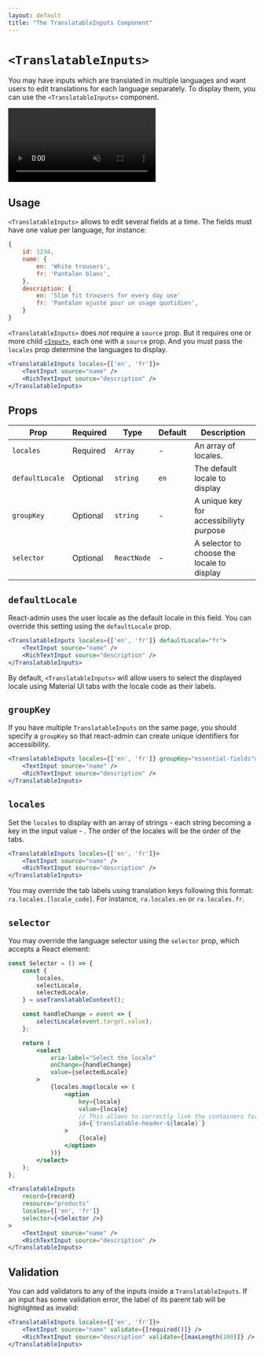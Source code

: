 ```yaml
---
layout: default
title: "The TranslatableInputs Component"
---
```


# `<TranslatableInputs>`

You may have inputs which are translated in multiple languages and want users to edit translations for each language separately. To display them, you can use the `<TranslatableInputs>` component.

<video controls autoplay muted loop>
  <source src="./img/translatable-input.webm" type="video/webm"/>
  <source src="./img/translatable-input.mp4" type="video/mp4"/>
  Your browser does not support the video tag.
</video>


## Usage

`<TranslatableInputs>` allows to edit several fields at a time. The fields must have one value per language, for instance:

```js
{
    id: 1234,
    name: {
        en: 'White trousers',
        fr: 'Pantalon blanc',
    },
    description: {
        en: 'Slim fit trousers for every day use'
        fr: 'Pantalon ajusté pour un usage quotidien',
    }
}
```

`<TranslatableInputs>` does *not* require a `source` prop. But it requires one or more child [`<Input>`](./Inputs.md), each one with a `source` prop. And you must pass the `locales` prop determine the languages to display.

```jsx
<TranslatableInputs locales={['en', 'fr']}>
    <TextInput source="name" />
    <RichTextInput source="description" />
</TranslatableInputs>
```

## Props

| Prop   | Required | Type     | Default | Description   |
| ------ | -------- | -------- | ------- | ------------- |
| `locales` | Required | `Array` | - | An array of locales. |
| `defaultLocale` | Optional | `string` | `en` | The default locale to display |
| `groupKey` | Optional | `string` | - | A unique key for accessibiliyty purpose |
| `selector`| Optional | `ReactNode` | - | A selector to choose the locale to display |

## `defaultLocale`

React-admin uses the user locale as the default locale in this field. You can override this setting using the `defaultLocale` prop.

```jsx
<TranslatableInputs locales={['en', 'fr']} defaultLocale="fr">
    <TextInput source="name" />
    <RichTextInput source="description" />
</TranslatableInputs>
```

By default, `<TranslatableInputs>` will allow users to select the displayed locale using Material UI tabs with the locale code as their labels.

## `groupKey`

If you have multiple `TranslatableInputs` on the same page, you should specify a `groupKey` so that react-admin can create unique identifiers for accessibility.

```jsx
<TranslatableInputs locales={['en', 'fr']} groupKey="essential-fields">
    <TextInput source="name" />
    <RichTextInput source="description" />
</TranslatableInputs>
```

## `locales`

Set the `locales` to display with an array of strings - each string becoming a key in the input value - . The order of the locales will be the order of the tabs.

```jsx
<TranslatableInputs locales={['en', 'fr']}>
    <TextInput source="name" />
    <RichTextInput source="description" />
</TranslatableInputs>
```

You may override the tab labels using translation keys following this format: `ra.locales.[locale_code]`. For instance, `ra.locales.en` or `ra.locales.fr`.

## `selector`

You may override the language selector using the `selector` prop, which accepts a React element:

```jsx
const Selector = () => {
    const {
        locales,
        selectLocale,
        selectedLocale,
    } = useTranslatableContext();

    const handleChange = event => {
        selectLocale(event.target.value);
    };

    return (
        <select
            aria-label="Select the locale"
            onChange={handleChange}
            value={selectedLocale}
        >
            {locales.map(locale => (
                <option
                    key={locale}
                    value={locale}
                    // This allows to correctly link the containers for each locale to their labels
                    id={`translatable-header-${locale}`}
                >
                    {locale}
                </option>
            ))}
        </select>
    );
};

<TranslatableInputs
    record={record}
    resource="products"
    locales={['en', 'fr']}
    selector={<Selector />}
>
    <TextInput source="name" />
    <RichTextInput source="description" />
</TranslatableInputs>
```

## Validation

You can add validators to any of the inputs inside a `TranslatableInputs`. If an input has some validation error, the label of its parent tab will be highlighted as invalid:

```jsx
<TranslatableInputs locales={['en', 'fr']}>
    <TextInput source="name" validate={[required()]} />
    <RichTextInput source="description" validate={[maxLength(100)]} />
</TranslatableInputs>
```
